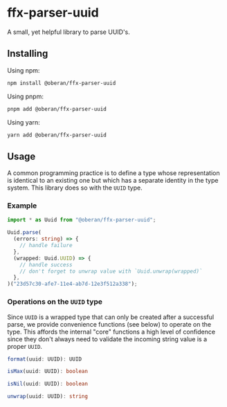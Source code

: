 # ffx-parser-uuid

A small, yet helpful library to parse UUID's.

## Installing

Using npm:

```bash
npm install @oberan/ffx-parser-uuid
```

Using pnpm:

```bash
pnpm add @oberan/ffx-parser-uuid
```

Using yarn:

```bash
yarn add @oberan/ffx-parser-uuid
```

## Usage

A common programming practice is to define a type whose representation is identical to an existing one but which has a separate identity in the type system. This library does so with the `UUID` type.

### Example

```ts
import * as Uuid from "@oberan/ffx-parser-uuid";

Uuid.parse(
  (errors: string) => {
    // handle failure
  },
  (wrapped: Uuid.UUID) => {
    // handle success
    // don't forget to unwrap value with `Uuid.unwrap(wrapped)`
  },
)("23d57c30-afe7-11e4-ab7d-12e3f512a338");
```

### Operations on the `UUID` type

Since `UUID` is a wrapped type that can only be created after a successful parse, we provide convenience functions (see below) to operate on the type. This affords the internal "core" functions a high level of confidence since they don't always need to validate the incoming string value is a proper `UUID`.

```ts
format(uuid: UUID): UUID

isMax(uuid: UUID): boolean

isNil(uuid: UUID): boolean

unwrap(uuid: UUID): string
```
